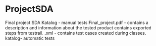 # ProjectSDA
Final project SDA
Katalog - manual tests
Final_project.pdf - contains a description and information about the tested product
contains exported steps from testrail.
.xml - contains test cases created during classes.
katalog- automatic tests
